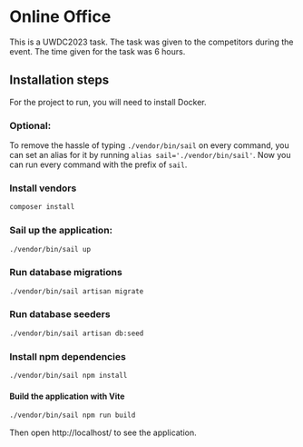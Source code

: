 # Online Office
This is a UWDC2023 task. The task was given to the competitors during the event.
The time given for the task was 6 hours.

## Installation steps
For the project to run, you will need to install Docker.

### Optional:
To remove the hassle of typing ```./vendor/bin/sail``` on every command,
you can set an alias for it by running ```alias sail='./vendor/bin/sail'```.
Now you can run every command with the prefix of ```sail```.

### Install vendors
```zsh
composer install
```

### Sail up the application:
```zsh
./vendor/bin/sail up
```

### Run database migrations
```zsh
./vendor/bin/sail artisan migrate
```

### Run database seeders
```zsh
./vendor/bin/sail artisan db:seed
```

### Install npm dependencies
```zsh
./vendor/bin/sail npm install
```

#### Build the application with Vite
```zsh
./vendor/bin/sail npm run build
```

Then open http://localhost/ to see the application.
